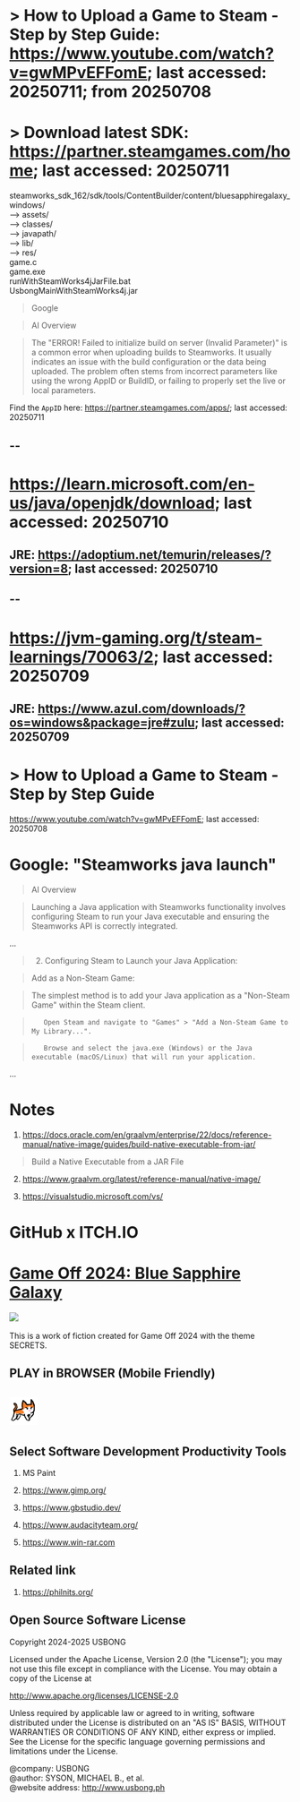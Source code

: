# > How to Upload a Game to Steam - Step by Step Guide: https://www.youtube.com/watch?v=gwMPvEFFomE; last accessed: 20250711; from 20250708

# > Download latest SDK: https://partner.steamgames.com/home; last accessed: 20250711

steamworks_sdk_162/sdk/tools/ContentBuilder/content/bluesapphiregalaxy_windows/<br/>
--> assets/<br/>
--> classes/<br/>
--> javapath/<br/>
--> lib/<br/>
--> res/<br/>
game.c<br/>
game.exe<br/>
runWithSteamWorks4jJarFile.bat<br/>
UsbongMainWithSteamWorks4j.jar


> Google

> AI Overview

> The "ERROR! Failed to initialize build on server (Invalid Parameter)" is a common error when uploading builds to Steamworks. It usually indicates an issue with the build configuration or the data being uploaded. The problem often stems from incorrect parameters like using the wrong AppID or BuildID, or failing to properly set the live or local parameters. 

Find the `AppID` here: https://partner.steamgames.com/apps/; last accessed: 20250711


## --

# https://learn.microsoft.com/en-us/java/openjdk/download; last accessed: 20250710

## JRE: https://adoptium.net/temurin/releases/?version=8; last accessed: 20250710

## --

# https://jvm-gaming.org/t/steam-learnings/70063/2; last accessed: 20250709

## JRE: https://www.azul.com/downloads/?os=windows&package=jre#zulu; last accessed: 20250709

# > How to Upload a Game to Steam - Step by Step Guide 

https://www.youtube.com/watch?v=gwMPvEFFomE; last accessed: 20250708
 
# Google: "Steamworks java launch"

> AI Overview

> Launching a Java application with Steamworks functionality involves configuring Steam to run your Java executable and ensuring the Steamworks API is correctly integrated.

...

> 2. Configuring Steam to Launch your Java Application:

>    Add as a Non-Steam Game:

>    The simplest method is to add your Java application as a "Non-Steam Game" within the Steam client.

>        Open Steam and navigate to "Games" > "Add a Non-Steam Game to My Library...".

>        Browse and select the java.exe (Windows) or the Java executable (macOS/Linux) that will run your application.

...

# Notes

1) https://docs.oracle.com/en/graalvm/enterprise/22/docs/reference-manual/native-image/guides/build-native-executable-from-jar/

> Build a Native Executable from a JAR File

2) https://www.graalvm.org/latest/reference-manual/native-image/

3) https://visualstudio.microsoft.com/vs/ 

# GitHub x ITCH.IO 

# [Game Off 2024: Blue Sapphire Galaxy](https://masarapmabuhay.itch.io/blue-sapphire-galaxy)

[<img src="https://github.com/usbong/game-off-2024/blob/main/notes/art/usbongYouTubeGameOff2024TitleBG.png" width="60%">
](https://masarapmabuhay.itch.io/blue-sapphire-galaxy)

This is a work of fiction created for Game Off 2024 with the theme SECRETS.

## PLAY in BROWSER (Mobile Friendly)

## [<img src="https://github.com/masarapmabuhay/game-off-2024/blob/main/notes/art/catLunge.png" width="10%">](https://masarapmabuhay.itch.io/blue-sapphire-galaxy)   

## Select Software Development Productivity Tools

1) MS Paint

2) https://www.gimp.org/

3) https://www.gbstudio.dev/

4) https://www.audacityteam.org/

5) https://www.win-rar.com

## Related link

1) https://philnits.org/

## Open Source Software License

Copyright 2024-2025 USBONG

Licensed under the Apache License, Version 2.0 (the "License"); you may not use this file except in compliance with the License. You may obtain a copy of the License at

   http://www.apache.org/licenses/LICENSE-2.0
  
Unless required by applicable law or agreed to in writing, software distributed under the License is distributed on an "AS IS" BASIS, WITHOUT WARRANTIES OR CONDITIONS OF ANY KIND, either express or implied. See the License for the specific language governing permissions and limitations under the License.

@company: USBONG<br/>
@author: SYSON, MICHAEL B., et al.<br/>
@website address: http://www.usbong.ph<br/>
